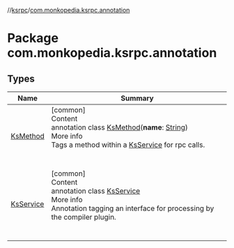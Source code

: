 //[ksrpc](../index.md)/[com.monkopedia.ksrpc.annotation](index.md)



# Package com.monkopedia.ksrpc.annotation  


## Types  
  
|  Name|  Summary| 
|---|---|
| <a name="com.monkopedia.ksrpc.annotation/KsMethod///PointingToDeclaration/"></a>[KsMethod](-ks-method/index.md)| <a name="com.monkopedia.ksrpc.annotation/KsMethod///PointingToDeclaration/"></a>[common]  <br>Content  <br>annotation class [KsMethod](-ks-method/index.md)(**name**: [String](https://kotlinlang.org/api/latest/jvm/stdlib/kotlin/-string/index.html))  <br>More info  <br>Tags a method within a [KsService](-ks-service/index.md) for rpc calls.  <br><br><br>
| <a name="com.monkopedia.ksrpc.annotation/KsService///PointingToDeclaration/"></a>[KsService](-ks-service/index.md)| <a name="com.monkopedia.ksrpc.annotation/KsService///PointingToDeclaration/"></a>[common]  <br>Content  <br>annotation class [KsService](-ks-service/index.md)  <br>More info  <br>Annotation tagging an interface for processing by the compiler plugin.  <br><br><br>

